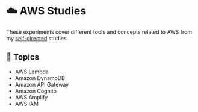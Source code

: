 # :cloud: AWS Studies

These experiments cover different tools and concepts related to AWS from my [self-directed](https://github.com/DanielBrito/self-learning) studies.

## 📑 Topics

- AWS Lambda
- Amazon DynamoDB
- Amazon API Gateway
- Amazon Cognito
- AWS Amplify
- AWS IAM
